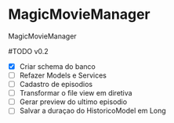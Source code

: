 # MagicMovieManager
MagicMovieManager



#TODO v0.2

- [x] Criar schema do banco
- [ ] Refazer Models e Services
- [ ] Cadastro de episodios
- [ ] Transformar o file view em diretiva
- [ ] Gerar preview do ultimo episodio
- [ ] Salvar a duraçao do HistoricoModel em Long